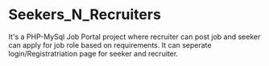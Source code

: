 # Seekers_N_Recruiters
It's a PHP-MySql Job Portal project where recruiter can post job and seeker can apply for job role based on requirements. It can seperate login/Registratriation page for seeker and recruiter.
